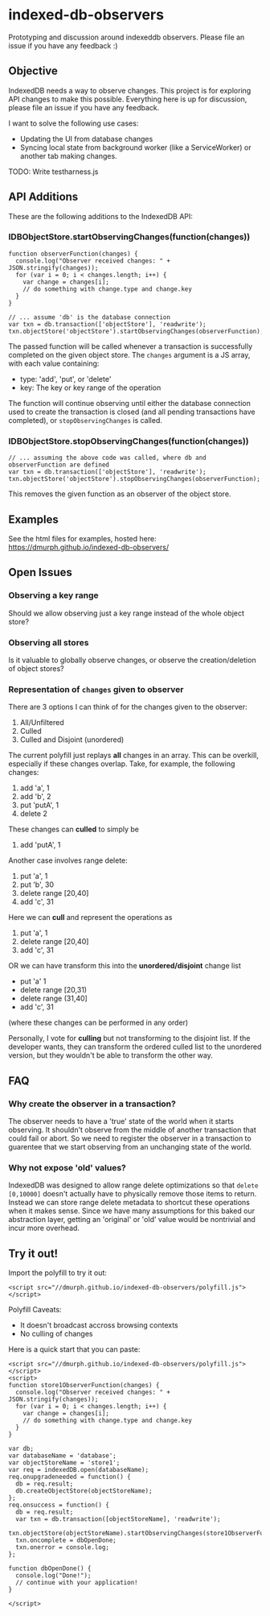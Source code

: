 # indexed-db-observers
Prototyping and discussion around indexeddb observers.
Please file an issue if you have any feedback :)

## Objective
IndexedDB needs a way to observe changes.  This project is for exploring API changes to make this possible.  Everything here is up for discussion, please file an issue if you have any feedback.

I want to solve the following use cases:
 * Updating the UI from database changes
 * Syncing local state from background worker (like a ServiceWorker) or another tab making changes.

TODO: Write testharness.js

## API Additions
These are the following additions to the IndexedDB API:
### IDBObjectStore.startObservingChanges(function(changes))
```
function observerFunction(changes) {
  console.log("Observer received changes: " + JSON.stringify(changes));
  for (var i = 0; i < changes.length; i++) {
    var change = changes[i];
    // do something with change.type and change.key
  }
}

// ... assume 'db' is the database connection
var txn = db.transaction(['objectStore'], 'readwrite');
txn.objectStore('objectStore').startObservingChanges(observerFunction);
```
The passed function will be called whenever a transaction is successfully completed on the given object store.  The `changes` argument is a JS array, with each value containing:
 * type: 'add', 'put', or 'delete'
 * key: The key or key range of the operation

The function will continue observing until either the database connection used to create the transaction is closed (and all pending transactions have completed), or `stopObservingChanges` is called.
### IDBObjectStore.stopObservingChanges(function(changes))
```
// ... assuming the above code was called, where db and observerFunction are defined
var txn = db.transaction(['objectStore'], 'readwrite');
txn.objectStore('objectStore').stopObservingChanges(observerFunction);
```
This removes the given function as an observer of the object store.

## Examples
See the html files for examples, hosted here:
https://dmurph.github.io/indexed-db-observers/ 

## Open Issues
### Observing a key range
Should we allow observing just a key range instead of the whole object store?

### Observing all stores
Is it valuable to globally observe changes, or observe the creation/deletion of object stores?

### Representation of `changes` given to observer
There are 3 options I can think of for the changes given to the observer:
 1. All/Unfiltered
 2. Culled
 3. Culled and Disjoint (unordered)

The current polyfill just replays **all** changes in an array.  This can be overkill, especially if these changes overlap.  Take, for example, the following changes:
 1. add 'a', 1
 2. add 'b', 2
 3. put 'putA', 1
 4. delete 2

These changes can **culled** to simply be
 1. add 'putA', 1

Another case involves range delete:
 1. put 'a', 1
 2. put 'b', 30
 3. delete range [20,40]
 4. add 'c', 31

Here we can **cull** and represent the operations as
 1. put 'a', 1
 2. delete range [20,40]
 3. add 'c', 31

OR we can have transform this into the **unordered/disjoint** change list
 * put 'a' 1
 * delete range [20,31)
 * delete range (31,40]
 * add 'c', 31

(where these changes can be performed in any order)

Personally, I vote for **culling** but not transforming to the disjoint list.  If the developer wants, they can transform the ordered culled list to the unordered version, but they wouldn't be able to transform the other way.

## FAQ
### Why create the observer in a transaction?
The observer needs to have a 'true' state of the world when it starts observing.  It shouldn't observe from the middle of another transaction that could fail or abort.  So we need to register the observer in a transaction to guarentee that we start observing from an unchanging state of the world.

### Why not expose 'old' values?
IndexedDB was designed to allow range delete optimizations so that `delete [0,10000]` doesn't actually have to physically remove those items to return.  Instead we can store range delete metadata to shortcut these operations when it makes sense.  Since we have many assumptions for this baked our abstraction layer, getting an 'original' or 'old' value would be nontrivial and incur more overhead.

## Try it out!
Import the polyfill to try it out:
```
<script src="//dmurph.github.io/indexed-db-observers/polyfill.js"></script>
```
Polyfill Caveats:
 * It doesn't broadcast accross browsing contexts
 * No culling of changes

Here is a quick start that you can paste:
``` 
<script src="//dmurph.github.io/indexed-db-observers/polyfill.js"></script>
<script>
function store1ObserverFunction(changes) {
  console.log("Observer received changes: " + JSON.stringify(changes));
  for (var i = 0; i < changes.length; i++) {
    var change = changes[i];
    // do something with change.type and change.key
  }
}

var db;
var databaseName = 'database';
var objectStoreName = 'store1';
var req = indexedDB.open(databaseName);
req.onupgradeneeded = function() {
  db = req.result;
  db.createObjectStore(objectStoreName);
};
req.onsuccess = function() {
  db = req.result;
  var txn = db.transaction([objectStoreName], 'readwrite');
  txn.objectStore(objectStoreName).startObservingChanges(store1ObserverFunction);
  txn.oncomplete = dbOpenDone;
  txn.onerror = console.log;
};

function dbOpenDone() {
  console.log("Done!");
  // continue with your application!
}
  
</script>
```
